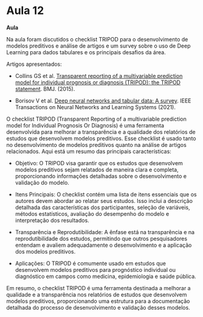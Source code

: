 # Aula 12

**Aula**

Na aula foram discutidos o checklist TRIPOD para o desenvolvimento de modelos preditivos e análise de artigos e um survey sobre o uso de Deep Learning para dados tabulares e os principais desafios da área.

Artigos apresentados:

* Collins GS et al. [Transparent reporting of a multivariable prediction model for individual prognosis or diagnosis (TRIPOD): the TRIPOD statement](https://pubmed.ncbi.nlm.nih.gov/25569120/). BMJ. (2015).

* Borisov V et al. [Deep neural networks and tabular data: A survey](https://arxiv.org/abs/2110.01889). IEEE Transactions on Neural Networks and Learning Systems (2021).

O checklist TRIPOD (Transparent Reporting of a multivariable prediction model for Individual Prognosis Or Diagnosis) é uma ferramenta desenvolvida para melhorar a transparência e a qualidade dos relatórios de estudos que desenvolvem modelos preditivos. Esse checklist é usado tanto no desenvolvimento de modelos preditivos quanto na análise de artigos relacionados. Aqui está um resumo das principais características:

* Objetivo: O TRIPOD visa garantir que os estudos que desenvolvem modelos preditivos sejam relatados de maneira clara e completa, proporcionando informações detalhadas sobre o desenvolvimento e validação do modelo.

* Itens Principais: O checklist contém uma lista de itens essenciais que os autores devem abordar ao relatar seus estudos. Isso inclui a descrição detalhada das características dos participantes, seleção de variáveis, métodos estatísticos, avaliação do desempenho do modelo e interpretação dos resultados.

* Transparência e Reprodutibilidade: A ênfase está na transparência e na reprodutibilidade dos estudos, permitindo que outros pesquisadores entendam e avaliem adequadamente o desenvolvimento e a aplicação dos modelos preditivos.

* Aplicações: O TRIPOD é comumente usado em estudos que desenvolvem modelos preditivos para prognóstico individual ou diagnóstico em campos como medicina, epidemiologia e saúde pública.

Em resumo, o checklist TRIPOD é uma ferramenta destinada a melhorar a qualidade e a transparência nos relatórios de estudos que desenvolvem modelos preditivos, proporcionando uma estrutura para a documentação detalhada do processo de desenvolvimento e validação desses modelos.


